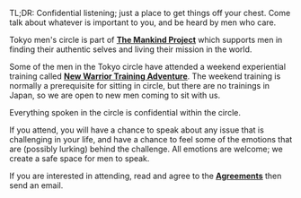 TL;DR: Confidential listening; just a place to get things off your chest.
Come talk about whatever is important to you, and be heard by men who
care.

Tokyo men's circle is part of <ins>**[The Mankind Project](https://mankindproject.org/)**</ins> which supports men in finding their
authentic selves and living their mission in the world.

Some of the men in the Tokyo circle have attended a weekend
experiential training called
<ins>**[New Warrior Training Adventure](https://mankindproject.org/new-warrior-training-adventure/)**</ins>.
The
weekend training is normally a prerequisite for sitting in circle, but
there are no trainings in Japan, so we are open to new men coming to
sit with us.


Everything spoken in the circle is confidential within the circle.  

If you attend, you will have a chance to speak about any issue that is
challenging in your life, and have a chance to feel some of the
emotions that are (possibly lurking) behind the challenge. All
emotions are welcome; we create a safe space for men to speak.

If you are interested in attending, read and agree to the
<ins>**[Agreements](#agreements)**</ins> then send an email.


